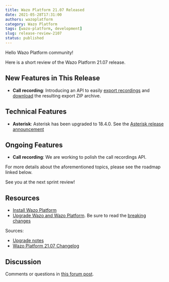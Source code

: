 ```yaml
---
title: Wazo Platform 21.07 Released
date: 2021-05-28T17:31:00
authors: wazoplatform
category: Wazo Platform
tags: [wazo-platform, development]
slug: release-review-2107
status: published
---
```


Hello Wazo Platform community!

Here is a short review of the Wazo Platform 21.07 release.

## New Features in This Release

- **Call recording**: Introducing an API to easily
  [export recordings](https://wazo-platform.org/documentation/api/cdr.html#tag/exports/paths/~1cdr~1recordings~1media~1export/post)
  and
  [download](https://wazo-platform.org/documentation/api/cdr.html#tag/exports/paths/~1exports~1{export_uuid}~1download/get)
  the resulting export ZIP archive.

## Technical Features

- **Asterisk**: Asterisk has been upgraded to 18.4.0. See the [Asterisk release announcement](https://www.asterisk.org/asterisk-news/asterisk-18-4-0-now-available/)

## Ongoing Features

- **Call recording**: We are working to polish the call recordings API.

For more details about the aforementioned topics, please see the roadmap linked below.

See you at the next sprint review!

<!-- truncate -->

## Resources

- [Install Wazo Platform](https://wazo-platform.org/use-cases)
- [Upgrade Wazo and Wazo Platform](/uc-doc/upgrade/). Be sure to read the [breaking changes](/uc-doc/upgrade/upgrade_notes#21-07)

Sources:

- [Upgrade notes](/uc-doc/upgrade/upgrade_notes#21-07)
- [Wazo Platform 21.07 Changelog](https://wazo-dev.atlassian.net/issues/?jql=project%3DWAZO%20AND%20fixVersion%3D21.07)

## Discussion

Comments or questions in [this forum post](https://wazo-platform.discourse.group/t/blog-wazo-platform-21-07-released).
